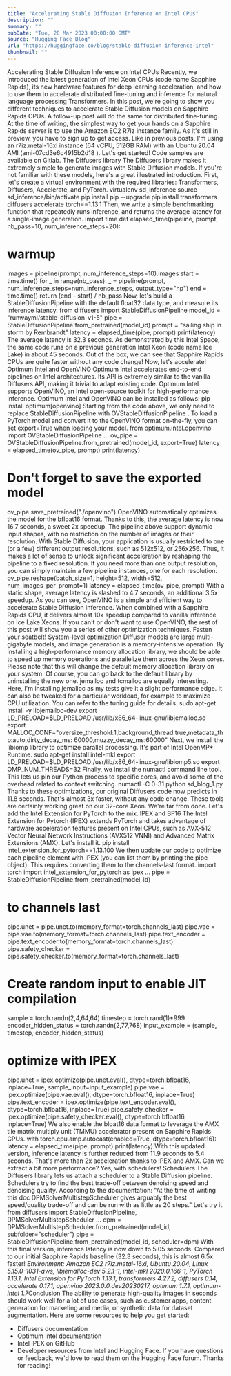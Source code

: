 ```yaml
---
title: "Accelerating Stable Diffusion Inference on Intel CPUs"
description: ""
summary: ""
pubDate: "Tue, 28 Mar 2023 00:00:00 GMT"
source: "Hugging Face Blog"
url: "https://huggingface.co/blog/stable-diffusion-inference-intel"
thumbnail: ""
---
```


Accelerating Stable Diffusion Inference on Intel CPUs
Recently, we introduced the latest generation of Intel Xeon CPUs (code name Sapphire Rapids), its new hardware features for deep learning acceleration, and how to use them to accelerate distributed fine-tuning and inference for natural language processing Transformers.
In this post, we're going to show you different techniques to accelerate Stable Diffusion models on Sapphire Rapids CPUs. A follow-up post will do the same for distributed fine-tuning.
At the time of writing, the simplest way to get your hands on a Sapphire Rapids server is to use the Amazon EC2 R7iz instance family. As it's still in preview, you have to sign up to get access. Like in previous posts, I'm using an r7iz.metal-16xl
instance (64 vCPU, 512GB RAM) with an Ubuntu 20.04 AMI (ami-07cd3e6c4915b2d18
).
Let's get started! Code samples are available on Gitlab.
The Diffusers library
The Diffusers library makes it extremely simple to generate images with Stable Diffusion models. If you're not familiar with these models, here's a great illustrated introduction.
First, let's create a virtual environment with the required libraries: Transformers, Diffusers, Accelerate, and PyTorch.
virtualenv sd_inference
source sd_inference/bin/activate
pip install pip --upgrade
pip install transformers diffusers accelerate torch==1.13.1
Then, we write a simple benchmarking function that repeatedly runs inference, and returns the average latency for a single-image generation.
import time
def elapsed_time(pipeline, prompt, nb_pass=10, num_inference_steps=20):
# warmup
images = pipeline(prompt, num_inference_steps=10).images
start = time.time()
for _ in range(nb_pass):
_ = pipeline(prompt, num_inference_steps=num_inference_steps, output_type="np")
end = time.time()
return (end - start) / nb_pass
Now, let's build a StableDiffusionPipeline
with the default float32
data type, and measure its inference latency.
from diffusers import StableDiffusionPipeline
model_id = "runwayml/stable-diffusion-v1-5"
pipe = StableDiffusionPipeline.from_pretrained(model_id)
prompt = "sailing ship in storm by Rembrandt"
latency = elapsed_time(pipe, prompt)
print(latency)
The average latency is 32.3 seconds. As demonstrated by this Intel Space, the same code runs on a previous generation Intel Xeon (code name Ice Lake) in about 45 seconds.
Out of the box, we can see that Sapphire Rapids CPUs are quite faster without any code change!
Now, let's accelerate!
Optimum Intel and OpenVINO
Optimum Intel accelerates end-to-end pipelines on Intel architectures. Its API is extremely similar to the vanilla Diffusers API, making it trivial to adapt existing code.
Optimum Intel supports OpenVINO, an Intel open-source toolkit for high-performance inference.
Optimum Intel and OpenVINO can be installed as follows:
pip install optimum[openvino]
Starting from the code above, we only need to replace StableDiffusionPipeline
with OVStableDiffusionPipeline
. To load a PyTorch model and convert it to the OpenVINO format on-the-fly, you can set export=True
when loading your model.
from optimum.intel.openvino import OVStableDiffusionPipeline
...
ov_pipe = OVStableDiffusionPipeline.from_pretrained(model_id, export=True)
latency = elapsed_time(ov_pipe, prompt)
print(latency)
# Don't forget to save the exported model
ov_pipe.save_pretrained("./openvino")
OpenVINO automatically optimizes the model for the bfloat16
format. Thanks to this, the average latency is now 16.7 seconds, a sweet 2x speedup.
The pipeline above support dynamic input shapes, with no restriction on the number of images or their resolution. With Stable Diffusion, your application is usually restricted to one (or a few) different output resolutions, such as 512x512, or 256x256. Thus, it makes a lot of sense to unlock significant acceleration by reshaping the pipeline to a fixed resolution. If you need more than one output resolution, you can simply maintain a few pipeline instances, one for each resolution.
ov_pipe.reshape(batch_size=1, height=512, width=512, num_images_per_prompt=1)
latency = elapsed_time(ov_pipe, prompt)
With a static shape, average latency is slashed to 4.7 seconds, an additional 3.5x speedup.
As you can see, OpenVINO is a simple and efficient way to accelerate Stable Diffusion inference. When combined with a Sapphire Rapids CPU, it delivers almost 10x speedup compared to vanilla inference on Ice Lake Xeons.
If you can't or don't want to use OpenVINO, the rest of this post will show you a series of other optimization techniques. Fasten your seatbelt!
System-level optimization
Diffuser models are large multi-gigabyte models, and image generation is a memory-intensive operation. By installing a high-performance memory allocation library, we should be able to speed up memory operations and parallelize them across the Xeon cores. Please note that this will change the default memory allocation library on your system. Of course, you can go back to the default library by uninstalling the new one.
jemalloc and tcmalloc are equally interesting. Here, I'm installing jemalloc
as my tests give it a slight performance edge. It can also be tweaked for a particular workload, for example to maximize CPU utilization. You can refer to the tuning guide for details.
sudo apt-get install -y libjemalloc-dev
export LD_PRELOAD=$LD_PRELOAD:/usr/lib/x86_64-linux-gnu/libjemalloc.so
export MALLOC_CONF="oversize_threshold:1,background_thread:true,metadata_thp:auto,dirty_decay_ms: 60000,muzzy_decay_ms:60000"
Next, we install the libiomp
library to optimize parallel processing. It's part of Intel OpenMP* Runtime.
sudo apt-get install intel-mkl
export LD_PRELOAD=$LD_PRELOAD:/usr/lib/x86_64-linux-gnu/libiomp5.so
export OMP_NUM_THREADS=32
Finally, we install the numactl command line tool. This lets us pin our Python process to specific cores, and avoid some of the overhead related to context switching.
numactl -C 0-31 python sd_blog_1.py
Thanks to these optimizations, our original Diffusers code now predicts in 11.8 seconds. That's almost 3x faster, without any code change. These tools are certainly working great on our 32-core Xeon.
We're far from done. Let's add the Intel Extension for PyTorch to the mix.
IPEX and BF16
The Intel Extension for Pytorch (IPEX) extends PyTorch and takes advantage of hardware acceleration features present on Intel CPUs, such as AVX-512 Vector Neural Network Instructions (AVX512 VNNI) and Advanced Matrix Extensions (AMX).
Let's install it.
pip install intel_extension_for_pytorch==1.13.100
We then update our code to optimize each pipeline element with IPEX (you can list them by printing the pipe
object). This requires converting them to the channels-last format.
import torch
import intel_extension_for_pytorch as ipex
...
pipe = StableDiffusionPipeline.from_pretrained(model_id)
# to channels last
pipe.unet = pipe.unet.to(memory_format=torch.channels_last)
pipe.vae = pipe.vae.to(memory_format=torch.channels_last)
pipe.text_encoder = pipe.text_encoder.to(memory_format=torch.channels_last)
pipe.safety_checker = pipe.safety_checker.to(memory_format=torch.channels_last)
# Create random input to enable JIT compilation
sample = torch.randn(2,4,64,64)
timestep = torch.rand(1)*999
encoder_hidden_status = torch.randn(2,77,768)
input_example = (sample, timestep, encoder_hidden_status)
# optimize with IPEX
pipe.unet = ipex.optimize(pipe.unet.eval(), dtype=torch.bfloat16, inplace=True, sample_input=input_example)
pipe.vae = ipex.optimize(pipe.vae.eval(), dtype=torch.bfloat16, inplace=True)
pipe.text_encoder = ipex.optimize(pipe.text_encoder.eval(), dtype=torch.bfloat16, inplace=True)
pipe.safety_checker = ipex.optimize(pipe.safety_checker.eval(), dtype=torch.bfloat16, inplace=True)
We also enable the bloat16
data format to leverage the AMX tile matrix multiply unit (TMMU) accelerator present on Sapphire Rapids CPUs.
with torch.cpu.amp.autocast(enabled=True, dtype=torch.bfloat16):
latency = elapsed_time(pipe, prompt)
print(latency)
With this updated version, inference latency is further reduced from 11.9 seconds to 5.4 seconds. That's more than 2x acceleration thanks to IPEX and AMX.
Can we extract a bit more performance? Yes, with schedulers!
Schedulers
The Diffusers library lets us attach a scheduler to a Stable Diffusion pipeline. Schedulers try to find the best trade-off between denoising speed and denoising quality.
According to the documentation: "At the time of writing this doc DPMSolverMultistepScheduler gives arguably the best speed/quality trade-off and can be run with as little as 20 steps."
Let's try it.
from diffusers import StableDiffusionPipeline, DPMSolverMultistepScheduler
...
dpm = DPMSolverMultistepScheduler.from_pretrained(model_id, subfolder="scheduler")
pipe = StableDiffusionPipeline.from_pretrained(model_id, scheduler=dpm)
With this final version, inference latency is now down to 5.05 seconds. Compared to our initial Sapphire Rapids baseline (32.3 seconds), this is almost 6.5x faster!
*Environment: Amazon EC2 r7iz.metal-16xl, Ubuntu 20.04, Linux 5.15.0-1031-aws, libjemalloc-dev 5.2.1-1, intel-mkl 2020.0.166-1, PyTorch 1.13.1, Intel Extension for PyTorch 1.13.1, transformers 4.27.2, diffusers 0.14, accelerate 0.17.1, openvino 2023.0.0.dev20230217, optimum 1.7.1, optimum-intel 1.7*Conclusion
The ability to generate high-quality images in seconds should work well for a lot of use cases, such as customer apps, content generation for marketing and media, or synthetic data for dataset augmentation.
Here are some resources to help you get started:
- Diffusers documentation
- Optimum Intel documentation
- Intel IPEX on GitHub
- Developer resources from Intel and Hugging Face.
If you have questions or feedback, we'd love to read them on the Hugging Face forum.
Thanks for reading!